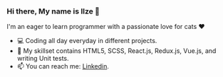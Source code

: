 ### Hi there, My name is Ilze 👋
I'm an eager to learn programmer with a passionate love for cats ❤️

- 💻 Coding all day everyday in different projects.
- 🧰 My skillset contains HTML5, SCSS, React.js, Redux.js, Vue.js, and writing Unit tests.
- 📫 You can reach me: [Linkedin](https://www.linkedin.com/in/ilze-savicka/). 
